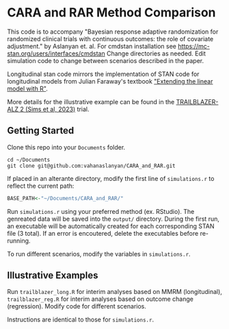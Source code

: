 # CARA and RAR Method Comparison

This code is to accompany "Bayesian response adaptive randomization for randomized clinical trials with continuous outcomes: the role of covariate adjustment." by Aslanyan et. al.
For cmdstan installation see https://mc-stan.org/users/interfaces/cmdstan
Change directories as needed. 
Edit simulation code to change between scenarios described in the paper. 

Longitudinal stan code mirrors the implementation of STAN code for longitudinal models from Julian Faraway's textbook ["Extending the linear model with R"](https://github.com/julianfaraway/rexamples/).

More details for the illustrative example can be found in the [TRAILBLAZER-ALZ 2 (Sims et al, 2023)](https://jamanetwork.com/journals/jama/article-abstract/2807533) trial.

## Getting Started

Clone this repo into your `Documents` folder.

```
cd ~/Documents
git clone git@github.com:vahanaslanyan/CARA_and_RAR.git
```

If placed in an alterante directory, modify the first line of `simulations.r` to reflect the current path:

```r
BASE_PATH<-"~/Documents/CARA_and_RAR/"
```

Run `simulations.r` using your preferred method (ex. RStudio). The genreated data will be saved into the `output/` directory. During the first run, an executable will be automatically created for each corresponding STAN file (3 total). If an error is encoutered, delete the executables before re-running.

To run different scenarios, modify the variables in `simulations.r`.

## Illustrative Examples

Run `trailblazer_long.R` for interim analyses based on MMRM (longitudinal), `trailblazer_reg.R` for interim analyses based on outcome change (regression). Modify code for different scenarios.

Instructions are identical to those for `simulations.r`.
